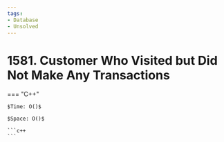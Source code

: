 ```yaml
---
tags:
- Database
- Unsolved
---
```



# 1581. Customer Who Visited but Did Not Make Any Transactions

=== "C++"

    $Time: O()$

    $Space: O()$

    ```c++
    ```